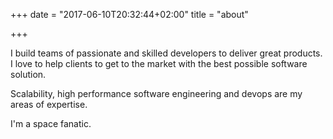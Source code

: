 +++
date = "2017-06-10T20:32:44+02:00"
title = "about"

+++

I build teams of passionate and skilled developers to deliver great products. I love to help clients to get to the market with the best possible software solution.

Scalability, high performance software engineering and devops are my areas of expertise.

I'm a space fanatic.